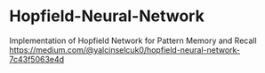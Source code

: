 # Hopfield-Neural-Network
Implementation of Hopfield Network for Pattern Memory and Recall
https://medium.com/@yalcinselcuk0/hopfield-neural-network-7c43f5063e4d
